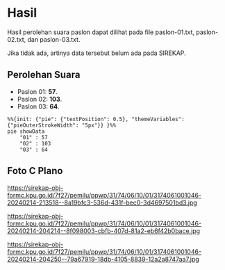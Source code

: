 # Hasil

Hasil perolehan suara paslon dapat dilihat pada file paslon-01.txt, paslon-02.txt, dan paslon-03.txt.

Jika tidak ada, artinya data tersebut belum ada pada SIREKAP.

## Perolehan Suara

 * Paslon 01: **57**.
 * Paslon 02: **103**.
 * Paslon 03: **64**.

```mermaid
%%{init: {"pie": {"textPosition": 0.5}, "themeVariables": {"pieOuterStrokeWidth": "5px"}} }%%
pie showData
    "01" : 57
    "02" : 103
    "03" : 64
```
## Foto C Plano

https://sirekap-obj-formc.kpu.go.id/7f27/pemilu/ppwp/31/74/06/10/01/3174061001046-20240214-213518--8a19bfc3-536d-431f-bec0-3d4697501bd3.jpg

https://sirekap-obj-formc.kpu.go.id/7f27/pemilu/ppwp/31/74/06/10/01/3174061001046-20240214-204214--8f098003-cbfb-407d-81a2-eb6f42b0bace.jpg

https://sirekap-obj-formc.kpu.go.id/7f27/pemilu/ppwp/31/74/06/10/01/3174061001046-20240214-204250--79a67919-18db-4105-8839-12a2a8747aa7.jpg
